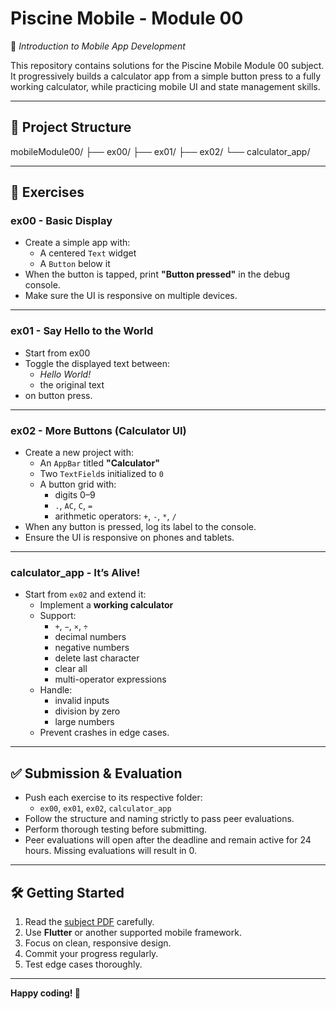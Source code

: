 # Piscine Mobile - Module 00

📱 *Introduction to Mobile App Development*

This repository contains solutions for the Piscine Mobile Module 00 subject. It progressively builds a calculator app from a simple button press to a fully working calculator, while practicing mobile UI and state management skills.

---

## 📂 Project Structure

mobileModule00/
├── ex00/
├── ex01/
├── ex02/
└── calculator_app/


---

## 🚀 Exercises

### ex00 - Basic Display
- Create a simple app with:
  - A centered `Text` widget
  - A `Button` below it
- When the button is tapped, print **"Button pressed"** in the debug console.
- Make sure the UI is responsive on multiple devices.

---

### ex01 - Say Hello to the World
- Start from ex00
- Toggle the displayed text between:
  - *Hello World!*
  - the original text
- on button press.

---

### ex02 - More Buttons (Calculator UI)
- Create a new project with:
  - An `AppBar` titled **"Calculator"**
  - Two `TextField`s initialized to `0`
  - A button grid with:
    - digits 0–9
    - `.`, `AC`, `C`, `=`
    - arithmetic operators: `+`, `-`, `*`, `/`
- When any button is pressed, log its label to the console.
- Ensure the UI is responsive on phones and tablets.

---

### calculator_app - It’s Alive!
- Start from `ex02` and extend it:
  - Implement a **working calculator**
  - Support:
    - `+`, `−`, `×`, `÷`
    - decimal numbers
    - negative numbers
    - delete last character
    - clear all
    - multi-operator expressions
  - Handle:
    - invalid inputs
    - division by zero
    - large numbers
  - Prevent crashes in edge cases.

---

## ✅ Submission & Evaluation

- Push each exercise to its respective folder:
  - `ex00`, `ex01`, `ex02`, `calculator_app`
- Follow the structure and naming strictly to pass peer evaluations.
- Perform thorough testing before submitting.
- Peer evaluations will open after the deadline and remain active for 24 hours. Missing evaluations will result in 0.

---

## 🛠️ Getting Started

1. Read the [subject PDF](https://cdn.intra.42.fr/pdf/pdf/143028/en.subject.pdf) carefully.
2. Use **Flutter** or another supported mobile framework.
3. Focus on clean, responsive design.
4. Commit your progress regularly.
5. Test edge cases thoroughly.

---

**Happy coding! 🚀**
